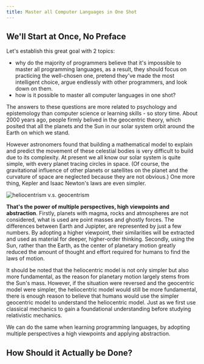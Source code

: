 ```yaml
---
title: Master all Computer Languages in One Shot
---
```


## We'll Start at Once, No Preface

Let's establish this great goal with 2 topics:
  - why do the majority of programmers believe that it's impossible to master all programming languages, as a result, they should focus on practicing the well-chosen one, pretend they've made the most intelligent choice, argue endlessly with other programmers, and look down on them.
  - how is it possible to master all computer languages in one shot?

The answers to these questions are more related to psychology and epistemology than computer science or learning skills - so story time. About 2000 years ago, people firmly belived in the geocentric theory, which posited that all the planets and the Sun in our solar system orbit around the Earth on which we stand.

However astronomers found that building a mathematical model to explain and predict the movement of these celestial bodies is very difficult to build due to its complexity. At present we all know our solar system is quite simple, with every planet tracing circles in space. (Of course, the gravitational influence of other planets or satellites on the planet and the curvature of space are neglected because they are not obvious.) One more thing, Kepler and Isaac Newton's laws are even simpler.

![heliocentrism v.s. geocentrism](https://pic1.zhimg.com/v2-9ca588a1bb7ed7d66dd8446535a4dee8_b.webp)

**That's the power of multiple perspectives, high viewpoints and abstraction**. Firstly, planets with magma, rocks and atmospheres are not considered, what is used are point masses and ghostly forces. The differences between Earth and Jupipter, are represented by just a few numbers. By adopting a higher viewpoint, their similarities will be extracted and used as material for deeper, higher-order thinking. Secondly, using the Sun, rather than the Earth, as the center of planetary motion greatly reduced the amount of thought and effort required for humans to find the laws of motion.

It should be noted that the heliocentric model is not only simpler but also more fundamental, as the reason for planetary motion largely stems from the Sun's mass. However, if the situation were reversed and the geocentric model were simpler, the heliocentric model would still be more fundamental, there is enough reason to believe that humans would use the simpler geocentric model to understand the heliocentric model. Just as we first use classical mechanics to gain a foundational understanding before studying relativistic mechanics.

We can do the same when learning programming languages, by adopting multiple perspectives a high viewpoints and applying abstraction.

## How Should it Actually be Done?
